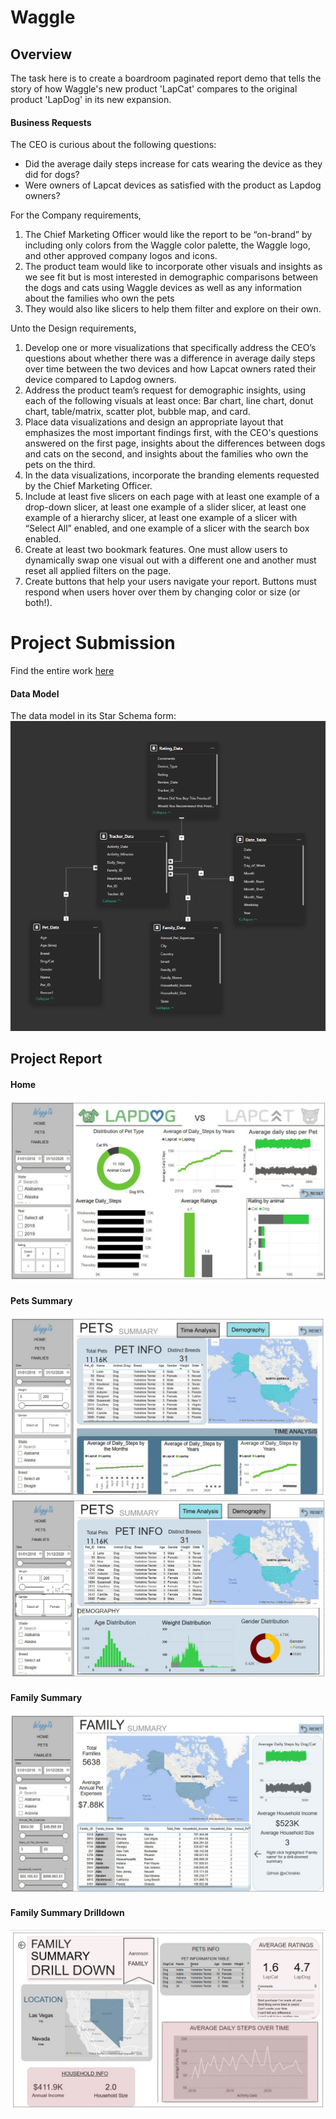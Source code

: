 # Waggle

## Overview
The task here is to create a boardroom paginated report demo that tells the story of how Waggle's new product 'LapCat' compares to the original product 'LapDog' in its new expansion.

#### Business Requests 

The CEO is curious about the following questions:

* Did the average daily steps increase for cats wearing the device as they did for dogs?
* Were owners of Lapcat devices as satisfied with the product as Lapdog owners?

For the Company requirements, 

1. The Chief Marketing Officer would like the report to be “on-brand” by including only colors from the Waggle color palette, the Waggle logo, and other approved company logos and icons.
2. The product team would like to incorporate other visuals and insights as we see fit but is most interested in demographic comparisons between the dogs and cats using Waggle devices as well as any information about the families who own the pets
3. They would also like slicers to help them filter and explore on their own.

Unto the Design requirements,

1. Develop one or more visualizations that specifically address the CEO’s questions about whether there was a difference in average daily steps over time between the two devices and how Lapcat owners rated their device compared to Lapdog owners.
2. Address the product team’s request for demographic insights, using each of the following visuals at least once: Bar chart, line chart, donut chart, table/matrix, scatter plot, bubble map, and card.
3. Place data visualizations and design an appropriate layout that emphasizes the most important findings first, with the CEO's questions answered on the first page, insights about the differences between dogs and cats on the second, and insights about the families who own the pets on the third.
4. In the data visualizations, incorporate the branding elements requested by the Chief Marketing Officer.
5. Include at least five slicers on each page with at least one example of a drop-down slicer, at least one example of a slider slicer, at least one example of a hierarchy slicer, at least one example of a slicer with “Select All” enabled, and one example of a slicer with the search box enabled.
6. Create at least two bookmark features. One must allow users to dynamically swap one visual out with a different one and another must reset all applied filters on the page.
7. Create buttons that help your users navigate your report. Buttons must respond when users hover over them by changing color or size (or both!).


# Project Submission 
Find the entire work [here](https://app.powerbi.com/view?r=eyJrIjoiYTFmZmY4Y2MtYTY4OS00NGRjLWIzNGYtNzU4MmZkNzhiY2Q3IiwidCI6Ijk2ZDUwZjcyLWE2MGMtNDgwOS1iNGI1LTIwYjQ5NDUxNjFhZSJ9&pageName=0e66a110cc63620c4a0b)

#### Data Model
The data model in its Star Schema form:
![Schema](images/DataSchema.png)

## Project Report
#### Home 
![Home Page](images/Home.jpeg)

#### Pets Summary
![Pet Summary Page](images/PetSummary.jpeg)
![Demography](images/Demography.jpeg)

#### Family Summary
![Family Summary Page](images/FamilyySummary.jpeg)

#### Family Summary Drilldown
![Family DrillDown](images/FamilyDrilldownSummary.jpeg)

